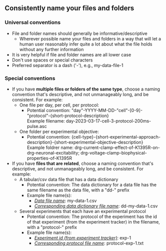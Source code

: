 ## Consistently name your files and folders
### Universal conventions

* File and folder names should generally be informative/descriptive
    * Wherever possible name your files and folders in a way that will let a human user reasonably infer quite a lot about what the file holds without any further information
* It is very helpful if file and folder names are all lower case
* Don't use spaces or special characters
* Preferred separator is a dash ('-'), e.g., my-data-file-1

### Special conventions

* If you have **multiple files or folders of the same type**, choose a naming convention that's descriptive, and not unmanageably long, and be consistent. For example:
    * One file per day, per cell, per protocol:
        * Potential convention: "day"-YYYY-MM-DD-"cell"-[0-9]-"protocol"-{short-protocol-description}
            <br>Example filename: day-2023-03-17-cell-3-protocol-200ms-pulse.asc
    * One folder per experimental objective:
        *   Potential convention: {cell-type}-{short-experimental-approach-description}-{short-experimental-objective-description}
            <br>Example foldrer name: drg-current-clamp-effect-of-K1395R-on-drg-neuronal-excitability; drg-voltage-clamp-biophysical-properties-of-K1395R
* If you have **files that are related**, choose a naming convention that's descriptive, and not unmanageably long, and be consistent. For example:
    * A tabular/csv data file that has a data dictionary
        * Potential convention: The data dictionary for a data file has the same filename as the data file, with a "dd-" prefix
        * Example file name(s):
            * <u><i>Data file name</i></u>: my-data-1.csv
            * <u><i>Corresponding data dictionary file name</i></u>: dd-my-data-1.csv
    * Several experiments that each have an experimental protocol
        * Potential convention: The protocol of the experiment has the id of that experiment (from the experiment tracker) in the filename, with a "protocol-" prefix
        * Example file name(s):
            * <u><i>Experiment id (from experiment tracker)</i></u>: exp-1
            * <u><i>Corresponding protocol file name</i></u>: protocol-exp-1.txt
